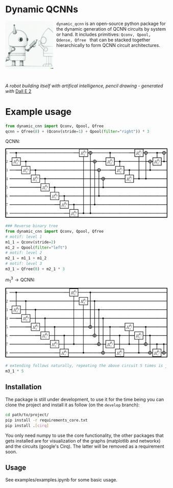 # Dynamic QCNNs

<img src="./img/dalle_img.png" alt="dalle image" style="height:150px;padding-right:10px" align="left"/>

<p style="height:150px">
<code>dynamic_qcnn</code> is an open-source python package for the dynamic generation of QCNN circuits by system or hand. It includes primitives: <code>Qconv, Qpool, Qdense, Qfree </code> that can be stacked together hierarchically to form QCNN circuit architectures. 
</p>
<br/>

*A robot building itself with artifical intelligence, pencil drawing -  generated with* [Dall E 2](https://openai.com/dall-e-2/)


# Example usage
```python
from dynamic_cnn import Qconv, Qpool, Qfree
qcnn = Qfree(8) + (Qconv(stride=1) + Qpool(filter="right")) * 3
```
$\text{QCNN:}$

<img src="./img/rbt_right.png" style="border:solid 2px black;">

```python
### Reverse binary tree
from dynamic_cnn import Qconv, Qpool, Qfree
# motif: level 1
m1_1 = Qconv(stride=2)
m1_2 = Qpool(filter="left")
# motif: level 2
m2_1 = m1_1 + m1_2
# motif: level 3
m3_1 = Qfree(8) + m2_1 * 3
```
$m^3_1\rightarrow \text{QCNN}:$

<img src="./img/rbt_left.png" style="border:solid 2px black;">

```python
# extending follows naturally, repeating the above circuit 5 times is just:
m3_1 * 5
```
## Installation
The package is still under development, to use it for the time being you can clone the project and install it as follow (on the `develop` branch):
```bash
cd path/to/project/
pip install -r requirements_core.txt
pip install .[cirq]
``` 
You only need numpy to use the core functionality, the other packages that gets installed are for visualization of the graphs (matplotlib and networkx) and the circuits (google's Cirq). The latter will be removed as a requirement soon.

## Usage
See examples/examples.ipynb for some basic usage.